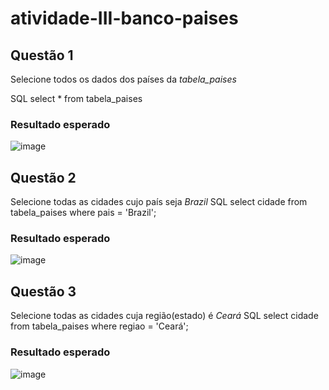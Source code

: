 # atividade-III-banco-paises
## Questão 1
Selecione todos os dados dos países da *tabela_paises*<p>
SQL
select * from tabela_paises

### Resultado esperado
![image](https://github.com/DavidSSF/atividade-III-banco-paises/assets/117132755/e3a8b86a-03c3-4ec1-b114-8d6a8eb1addc)

## Questão 2
Selecione todas as cidades cujo país seja *Brazil*
SQL
select cidade from tabela_paises where pais = 'Brazil';

### Resultado esperado
![image](https://github.com/DavidSSF/atividade-III-banco-paises/assets/117132755/65b1531f-50c2-4c42-adf8-7d4d89208fe0)

## Questão 3
Selecione todas as cidades cuja região(estado) é *Ceará*
SQL
select cidade from tabela_paises where regiao = 'Ceará';

### Resultado esperado
![image](https://github.com/DavidSSF/atividade-III-banco-paises/assets/117132755/e0ade35a-9508-405b-8382-e5a9c16fb63e)
